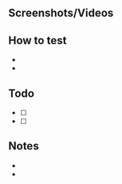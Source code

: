 <!--- 

Provide a short summary in the Title above. Always add the ticket number as the prefix for any PR summary.

* [OM-123] [FE] Added a new package.

-->

<!---
Mention the ticket number here, and provide the link to the JIRA ticket.


## What has been done
-
-
<!---
Describe what changes has been done in this PR in points.  
-->

## Screenshots/Videos
<!---
Include any helpful screenshots or videos, remove this section if not needed.
-->

## How to test
-
-
<!---
Provide a short description on how to test your changes.
-->

## Todo
- [ ]
- [ ]
<!---
Include any information which needs to be done later as part of this PR.
-->

## Notes
-
-
<!---
If there is any information that we need to take notice of, give attention to, or make a record of, add that information here.
-->
